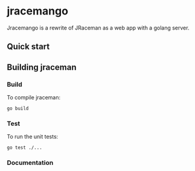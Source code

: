 # jracemango

Jracemango is a rewrite of JRaceman as a web app with a golang server.

## Quick start

## Building jraceman

### Build

To compile jraceman:

    go build

### Test

To run the unit tests:

    go test ./...

### Documentation
